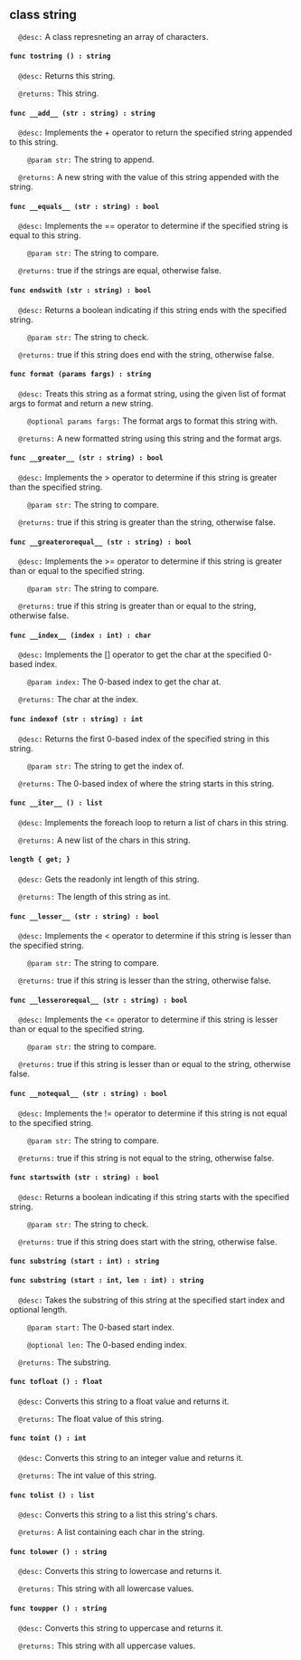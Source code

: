 ## class string

&nbsp;&nbsp;&nbsp;&nbsp;```@desc:``` A class represneting an array of characters.

#### ```func tostring () : string```

&nbsp;&nbsp;&nbsp;&nbsp;```@desc:``` Returns this string.

&nbsp;&nbsp;&nbsp;&nbsp;```@returns:``` This string.

#### ```func __add__ (str : string) : string```

&nbsp;&nbsp;&nbsp;&nbsp;```@desc:``` Implements the + operator to return the specified string appended to this string.

&nbsp;&nbsp;&nbsp;&nbsp;&nbsp;&nbsp;&nbsp;&nbsp;```@param str:``` The string to append.

&nbsp;&nbsp;&nbsp;&nbsp;```@returns:``` A new string with the value of this string appended with the string.

#### ```func __equals__ (str : string) : bool```

&nbsp;&nbsp;&nbsp;&nbsp;```@desc:``` Implements the == operator to determine if the specified string is equal to this string.

&nbsp;&nbsp;&nbsp;&nbsp;&nbsp;&nbsp;&nbsp;&nbsp;```@param str:``` The string to compare.

&nbsp;&nbsp;&nbsp;&nbsp;```@returns:``` true if the strings are equal, otherwise false.

#### ```func endswith (str : string) : bool```

&nbsp;&nbsp;&nbsp;&nbsp;```@desc:``` Returns a boolean indicating if this string ends with the specified string.

&nbsp;&nbsp;&nbsp;&nbsp;&nbsp;&nbsp;&nbsp;&nbsp;```@param str:``` The string to check.

&nbsp;&nbsp;&nbsp;&nbsp;```@returns:``` true if this string does end with the string, otherwise false.

#### ```func format (params fargs) : string```

&nbsp;&nbsp;&nbsp;&nbsp;```@desc:``` Treats this string as a format string, using the given list of format args to format and return a new string.

&nbsp;&nbsp;&nbsp;&nbsp;&nbsp;&nbsp;&nbsp;&nbsp;```@optional params fargs:``` The format args to format this string with.

&nbsp;&nbsp;&nbsp;&nbsp;```@returns:``` A new formatted string using this string and the format args.

#### ```func __greater__ (str : string) : bool```

&nbsp;&nbsp;&nbsp;&nbsp;```@desc:``` Implements the > operator to determine if this string is greater than the specified string.

&nbsp;&nbsp;&nbsp;&nbsp;&nbsp;&nbsp;&nbsp;&nbsp;```@param str:``` The string to compare.

&nbsp;&nbsp;&nbsp;&nbsp;```@returns:``` true if this string is greater than the string, otherwise false.

#### ```func __greaterorequal__ (str : string) : bool```

&nbsp;&nbsp;&nbsp;&nbsp;```@desc:``` Implements the >= operator to determine if this string is greater than or equal to the specified string.

&nbsp;&nbsp;&nbsp;&nbsp;&nbsp;&nbsp;&nbsp;&nbsp;```@param str:``` The string to compare.

&nbsp;&nbsp;&nbsp;&nbsp;```@returns:``` true if this string is greater than or equal to the string, otherwise false.

#### ```func __index__ (index : int) : char```

&nbsp;&nbsp;&nbsp;&nbsp;```@desc:``` Implements the [] operator to get the char at the specified 0-based index.

&nbsp;&nbsp;&nbsp;&nbsp;&nbsp;&nbsp;&nbsp;&nbsp;```@param index:``` The 0-based index to get the char at.

&nbsp;&nbsp;&nbsp;&nbsp;```@returns:``` The char at the index.

#### ```func indexof (str : string) : int```

&nbsp;&nbsp;&nbsp;&nbsp;```@desc:``` Returns the first 0-based index of the specified string in this string.

&nbsp;&nbsp;&nbsp;&nbsp;&nbsp;&nbsp;&nbsp;&nbsp;```@param str:``` The string to get the index of.

&nbsp;&nbsp;&nbsp;&nbsp;```@returns:``` The 0-based index of where the string starts in this string.

#### ```func __iter__ () : list```

&nbsp;&nbsp;&nbsp;&nbsp;```@desc:``` Implements the foreach loop to return a list of chars in this string.

&nbsp;&nbsp;&nbsp;&nbsp;```@returns:``` A new list of the chars in this string.

#### ```length { get; }```

&nbsp;&nbsp;&nbsp;&nbsp;```@desc:``` Gets the readonly int length of this string.

&nbsp;&nbsp;&nbsp;&nbsp;```@returns:``` The length of this string as int.

#### ```func __lesser__ (str : string) : bool```

&nbsp;&nbsp;&nbsp;&nbsp;```@desc:``` Implements the < operator to determine if this string is lesser than the specified string.

&nbsp;&nbsp;&nbsp;&nbsp;&nbsp;&nbsp;&nbsp;&nbsp;```@param str:``` The string to compare.

&nbsp;&nbsp;&nbsp;&nbsp;```@returns:``` true if this string is lesser than the string, otherwise false.

#### ```func __lesserorequal__ (str : string) : bool```

&nbsp;&nbsp;&nbsp;&nbsp;```@desc:``` Implements the <= operator to determine if this string is lesser than or equal to the specified string.

&nbsp;&nbsp;&nbsp;&nbsp;&nbsp;&nbsp;&nbsp;&nbsp;```@param str:``` the string to compare.

&nbsp;&nbsp;&nbsp;&nbsp;```@returns:``` true if this string is lesser than or equal to the string, otherwise false.

#### ```func __notequal__ (str : string) : bool```

&nbsp;&nbsp;&nbsp;&nbsp;```@desc:``` Implements the != operator to determine if this string is not equal to the specified string.

&nbsp;&nbsp;&nbsp;&nbsp;&nbsp;&nbsp;&nbsp;&nbsp;```@param str:``` The string to compare.

&nbsp;&nbsp;&nbsp;&nbsp;```@returns:``` true if this string is not equal to the string, otherwise false.

#### ```func startswith (str : string) : bool```

&nbsp;&nbsp;&nbsp;&nbsp;```@desc:``` Returns a boolean indicating if this string starts with the specified string.

&nbsp;&nbsp;&nbsp;&nbsp;&nbsp;&nbsp;&nbsp;&nbsp;```@param str:``` The string to check.

&nbsp;&nbsp;&nbsp;&nbsp;```@returns:``` true if this string does start with the string, otherwise false.

#### ```func substring (start : int) : string```

#### ```func substring (start : int, len : int) : string```

&nbsp;&nbsp;&nbsp;&nbsp;```@desc:``` Takes the substring of this string at the specified start index and optional length.

&nbsp;&nbsp;&nbsp;&nbsp;&nbsp;&nbsp;&nbsp;&nbsp;```@param start:``` The 0-based start index.

&nbsp;&nbsp;&nbsp;&nbsp;&nbsp;&nbsp;&nbsp;&nbsp;```@optional len:``` The 0-based ending index.

&nbsp;&nbsp;&nbsp;&nbsp;```@returns:``` The substring.

#### ```func tofloat () : float```

&nbsp;&nbsp;&nbsp;&nbsp;```@desc:``` Converts this string to a float value and returns it.

&nbsp;&nbsp;&nbsp;&nbsp;```@returns:``` The float value of this string.

#### ```func toint () : int```

&nbsp;&nbsp;&nbsp;&nbsp;```@desc:``` Converts this string to an integer value and returns it.

&nbsp;&nbsp;&nbsp;&nbsp;```@returns:``` The int value of this string.

#### ```func tolist () : list```

&nbsp;&nbsp;&nbsp;&nbsp;```@desc:``` Converts this string to a list this string's chars.

&nbsp;&nbsp;&nbsp;&nbsp;```@returns:``` A list containing each char in the string.

#### ```func tolower () : string```

&nbsp;&nbsp;&nbsp;&nbsp;```@desc:``` Converts this string to lowercase and returns it.

&nbsp;&nbsp;&nbsp;&nbsp;```@returns:``` This string with all lowercase values.

#### ```func toupper () : string```

&nbsp;&nbsp;&nbsp;&nbsp;```@desc:``` Converts this string to uppercase and returns it.

&nbsp;&nbsp;&nbsp;&nbsp;```@returns:``` This string with all uppercase values.

